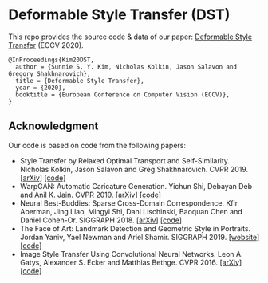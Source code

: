 # Deformable Style Transfer (DST)

This repo provides the source code & data of our paper: [Deformable Style Transfer](https://arxiv.org/abs/2003.11038) (ECCV 2020).
```
@InProceedings{Kim20DST,
  author = {Sunnie S. Y. Kim, Nicholas Kolkin, Jason Salavon and Gregory Shakhnarovich},
  title = {Deformable Style Transfer},
  year = {2020},  
  booktitle = {European Conference on Computer Vision (ECCV)},  
}
```

## Acknowledgment
Our code is based on code from the following papers:
- Style Transfer by Relaxed Optimal Transport and Self-Similarity. Nicholas Kolkin, Jason Salavon and Greg Shakhnarovich. CVPR 2019. [[arXiv]](https://arxiv.org/abs/1904.12785) [[code]](https://github.com/nkolkin13/STROTSS)
- WarpGAN: Automatic Caricature Generation. Yichun Shi, Debayan Deb and Anil K. Jain. CVPR 2019. [[arXiv]](https://arxiv.org/abs/1811.10100) [[code]](https://github.com/seasonSH/WarpGAN)
- Neural Best-Buddies: Sparse Cross-Domain Correspondence. Kfir Aberman, Jing Liao, Mingyi Shi, Dani Lischinski, Baoquan Chen and Daniel Cohen-Or. SIGGRAPH 2018. [[arXiv]](https://arxiv.org/abs/1805.04140) [[code]](https://github.com/kfiraberman/neural_best_buddies)
- The Face of Art: Landmark Detection and Geometric Style in Portraits. Jordan Yaniv, Yael Newman and Ariel Shamir. SIGGRAPH 2019. [[website]](http://www.faculty.idc.ac.il/arik/site/foa/face-of-art.asp) [[code]](https://github.com/papulke/face-of-art)
- Image Style Transfer Using Convolutional Neural Networks. Leon A. Gatys, Alexander S. Ecker and Matthias Bethge. CVPR 2016. [[arXiv]](https://arxiv.org/abs/1508.06576) [[code]](https://github.com/leongatys/PytorchNeuralStyleTransfer)
